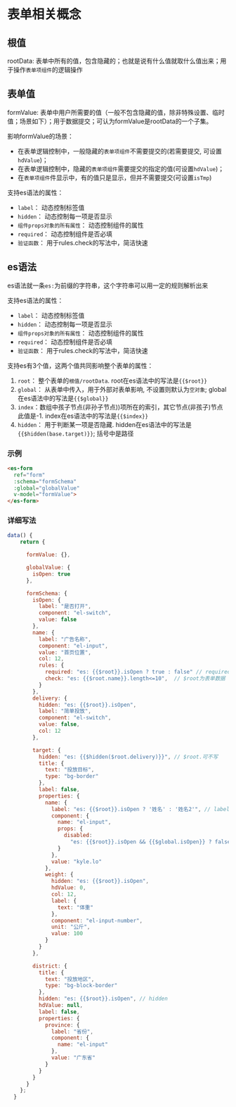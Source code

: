 # 表单相关概念

## 根值

rootData: 表单中所有的值，包含隐藏的；也就是说有什么值就取什么值出来；用于操作`表单项组件`的逻辑操作

## 表单值

formValue: 表单中用户所需要的值（一般不包含隐藏的值，除非特殊设置、临时值；场景如下）；用于数据提交；可认为formValue是rootData的一个子集。

影响formValue的场景：
- 在表单逻辑控制中，一般隐藏的`表单项组件`不需要提交的(若需要提交, 可设置`hdValue`)；
- 在表单逻辑控制中，隐藏的`表单项组件`需要提交的指定的值(可设置`hdValue`)；
- 在`表单项组件`件显示中，有的值只是显示，但并不需要提交(可设置`isTmp`)

支持es语法的属性：
- `label`： 动态控制标签值
- `hidden`： 动态控制每一项是否显示
- `组件props对象的所有属性`： 动态控制组件的属性
- `required`： 动态控制组件是否必填
- `验证函数`： 用于rules.check的写法中，简洁快速

## es语法

es语法就一条`es:`为前缀的字符串，这个字符串可以用一定的规则解析出来

支持es语法的属性：
- `label`： 动态控制标签值
- `hidden`： 动态控制每一项是否显示
- `组件props对象的所有属性`： 动态控制组件的属性
- `required`： 动态控制组件是否必填
- `验证函数`： 用于rules.check的写法中，简洁快速



支持es有3个值，这两个值共同影响整个表单的属性：
1. `root`： 整个表单的`根值/rootData`. root在es语法中的写法是<span v-pre>`{{$root}}`</span>
2. `global`： 从表单中传入，用于外部对表单影响, 不设置则默认为`空对象`; global在es语法中的写法是<span v-pre>`{{$global}}`</span>
3. `index`：数组中孩子节点(非孙子节点))项所在的索引，其它节点(非孩子)节点此值是-1. index在es语法中的写法是<span v-pre>`{{$index}}`</span>
4. `hidden`： 用于判断某一项是否隐藏. hidden在es语法中的写法是<span v-pre>`{{$hidden(base.target)}}`</span>; 括号中是路径

### 示例
```html
<es-form 
  ref="form" 
  :schema="formSchema" 
  :global="globalValue" 
  v-model="formValue">
</es-form>
```

### 详细写法

```js
data() {
    return {

      formValue: {},

      globalValue: {
        isOpen: true
      },

      formSchema: {
        isOpen: {
          label: "是否打开",
          component: "el-switch",
          value: false
        },
        name: {
          label: "广告名称",
          component: "el-input",
          value: "首页位置",
          col: 12,
          rules: {
            required: "es: {{$root}}.isOpen ? true : false" // required
            check: "es: {{$root.name}}.length<=10",  // $root为表单数据
          }
        },
        delivery: {
          hidden: "es: {{$root}}.isOpen",
          label: "简单投放",
          component: "el-switch",
          value: false,
          col: 12
        },

        target: {
          hidden: "es: {{$hidden($root.delivery)}}", // $root.可不写
          title: {
            text: "投放目标",
            type: "bg-border"
          },
          label: false,
          properties: {
            name: {
              label: "es: {{$root}}.isOpen ? '姓名' : '姓名2'", // label
              component: {
                name: "el-input",
                props: {
                  disabled:
                    "es: {{$root}}.isOpen && {{$global.isOpen}} ? false : true" // 组件props属性
                }
              },
              value: "kyle.lo"
            },
            weight: {
              hidden: "es: {{$root}}.isOpen",
              hdValue: 0,
              col: 12,
              label: {
                text: "体重"
              },
              component: "el-input-number",
              unit: "公斤",
              value: 100
            }
          }
        },

        district: {
          title: {
            text: "投放地区",
            type: "bg-block-border"
          },
          hidden: "es: {{$root}}.isOpen", // hidden
          hdValue: null,
          label: false,
          properties: {
            province: {
              label: "省份",
              component: {
                name: "el-input"
              },
              value: "广东省"
            }
          }
        }
      }
    };
  }
```




